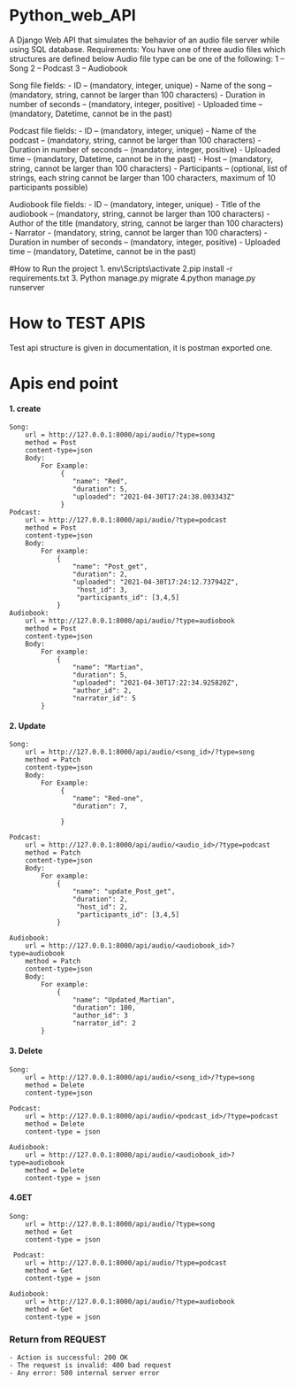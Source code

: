 # Python_web_API 

A Django Web API that simulates the behavior of an audio file
server while using SQL database.
Requirements: You have one of three audio files which structures are defined below
Audio file type can be one of the following:
    1 – Song
    2 – Podcast
    3 – Audiobook

Song file fields:
        - ID – (mandatory, integer, unique)
        - Name of the song – (mandatory, string, cannot be larger than 100
        characters)
        - Duration in number of seconds – (mandatory, integer, positive)
        - Uploaded time – (mandatory, Datetime, cannot be in the past)
        
Podcast file fields:
        - ID – (mandatory, integer, unique)
        - Name of the podcast – (mandatory, string, cannot be larger than 100
        characters)
        - Duration in number of seconds – (mandatory, integer, positive)
        - Uploaded time – (mandatory, Datetime, cannot be in the past)
        - Host – (mandatory, string, cannot be larger than 100 characters)
        - Participants – (optional, list of strings, each string cannot be larger than
        100 characters, maximum of 10 participants possible)
        
Audiobook file fields:
        - ID – (mandatory, integer, unique)
        - Title of the audiobook – (mandatory, string, cannot be larger than 100
        characters)
        - Author of the title (mandatory, string, cannot be larger than 100
        characters)
        - Narrator - (mandatory, string, cannot be larger than 100 characters)
        - Duration in number of seconds – (mandatory, integer, positive)
        - Uploaded time – (mandatory, Datetime, cannot be in the past)


#How to Run the project
    1. env\Scripts\activate
    2.pip install -r requirements.txt
    3. Python manage.py migrate
    4.python manage.py runserver

# How to TEST APIS
Test api structure is given in documentation, it is postman exported one.

# Apis end point

#### 1. create
    Song:
        url = http://127.0.0.1:8000/api/audio/?type=song
        method = Post
        content-type=json
        Body:
            For Example:
                 {
                    "name": "Red",
                    "duration": 5,
                    "uploaded": "2021-04-30T17:24:38.003343Z"
                 }
    Podcast:
        url = http://127.0.0.1:8000/api/audio/?type=podcast
        method = Post
        content-type=json
        Body:
            For example:
                {    
                    "name": "Post_get",
                    "duration": 2,
                    "uploaded": "2021-04-30T17:24:12.737942Z",
                     "host_id": 3,
                     "participants_id": [3,4,5]
                }
    Audiobook:
        url = http://127.0.0.1:8000/api/audio/?type=audiobook
        method = Post
        content-type=json
        Body:
            For example:
                {
                    "name": "Martian",
                    "duration": 5,
                    "uploaded": "2021-04-30T17:22:34.925820Z",
                    "author_id": 2,
                    "narrator_id": 5
            }
        
#### 2. Update
    Song:
        url = http://127.0.0.1:8000/api/audio/<song_id>/?type=song
        method = Patch
        content-type=json
        Body:
            For Example:
                 {
                    "name": "Red-one",
                    "duration": 7,
                   
                 }
            
    Podcast:
        url = http://127.0.0.1:8000/api/audio/<audio_id>/?type=podcast
        method = Patch
        content-type=json
        Body:
            For example:
                {    
                    "name": "update_Post_get",
                    "duration": 2,
                     "host_id": 2,
                     "participants_id": [3,4,5]
                }
            
    Audiobook:
        url = http://127.0.0.1:8000/api/audio/<audiobook_id>?type=audiobook
        method = Patch
        content-type=json
        Body:
            For example:
                {
                    "name": "Updated_Martian",
                    "duration": 100,
                    "author_id": 3
                    "narrator_id": 2
            }
            
#### 3. Delete
    Song:
        url = http://127.0.0.1:8000/api/audio/<song_id>/?type=song
        method = Delete
        content-type=json
            
    Podcast:
        url = http://127.0.0.1:8000/api/audio/<podcast_id>/?type=podcast
        method = Delete
        content-type = json
        
    Audiobook:
        url = http://127.0.0.1:8000/api/audio/<audiobook_id>?type=audiobook
        method = Delete
        content-type = json

#### 4.GET

    Song:
        url = http://127.0.0.1:8000/api/audio/?type=song
        method = Get
        content-type = json
        
     Podcast:
        url = http://127.0.0.1:8000/api/audio/?type=podcast
        method = Get
        content-type = json
        
    Audiobook:
        url = http://127.0.0.1:8000/api/audio/?type=audiobook
        method = Get
        content-type = json
              
    
    
### Return from REQUEST

    - Action is successful: 200 OK
    - The request is invalid: 400 bad request
    - Any error: 500 internal server error



